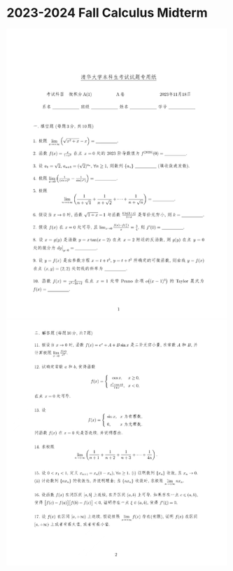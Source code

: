 # 2023-2024 Fall Calculus Midterm

![Pict1](/Images/Calculus/2023-2024_Fall_Midterm_1.png)
![Pict2](/Images/Calculus/2023-2024_Fall_Midterm_2.png)
